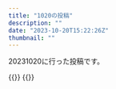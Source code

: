 ```yaml
---
title: "1020の投稿"
description: ""
date: "2023-10-20T15:22:26Z"
thumbnail: ""
---
```

20231020に行った投稿です。
<!--more-->
{{<othersns text="常にやり続けてないと先端にいられないっていう感じがするのがなあ<br/>いろんなゲームやりたいから気が向いた時にだけやりたいんだよなあ" url="https://qunagi.qunagi.net/notice/AaxIe3I7zs5nuNjOvA" screenname="jme/k.h" date="2023-10-20T08:15:18.000Z">}}
{{<othersns text="オンラインゲームがテーマの小説読んでるとやりたくなるけど、経験上飽きるんだよな<br/>3ヶ月でみんなリセットされるPoEはまだしも、FF14は楽しみ方を見いだせてないし、見いだせたとしても、新しいゲームを遊ぶ新鮮さにはそうそう勝てないから厳しい<br/>オンラインゲームのオンラインである点が自分の性格だとあんまりメリットにならないからなあ<br/>自分にどうにもならない範囲が増えれば増えるほどイライラする可能性が増えるからパーティ組んだりが多分向いてない<br/>モンハンはそこそこ長くやれるから素材集めみたいなのが苦手ってことはないはずだけど<br/>ゲーム、ストーリーを楽しむ面は自分的には小説に負けてるからなあ" url="https://qunagi.qunagi.net/notice/AaxFqRwLsaUHy3lXCS" screenname="jme/k.h" date="2023-10-20T07:43:56.000Z">}}
